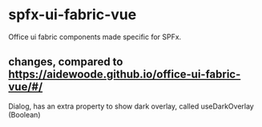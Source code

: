 # spfx-ui-fabric-vue
Office ui fabric components made specific for SPFx.

## changes, compared to https://aidewoode.github.io/office-ui-fabric-vue/#/
Dialog, has an extra property to show dark overlay, called useDarkOverlay (Boolean)